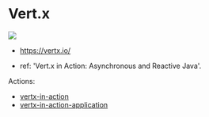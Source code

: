 # Vert.x

![](https://img.shields.io/badge/Vert\.X-4.5.4-green.svg)

- https://vertx.io/

- ref: 'Vert.x in Action: Asynchronous and Reactive Java'.

Actions:
- [vertx-in-action](./vertx-in-action/README.adoc)
- [vertx-in-action-application](./vertx-in-action-application/README.md)